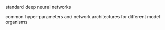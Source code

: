 

standard deep neural networks

common hyper-parameters and network architectures for different model organisms
